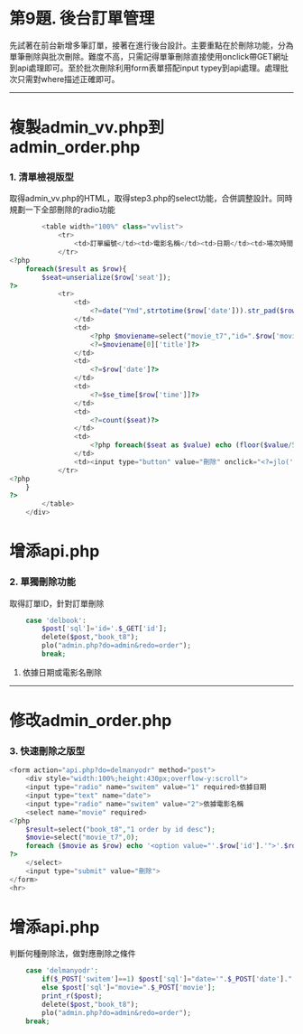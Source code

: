 # 第9題. 後台訂單管理

先試著在前台新增多筆訂單，接著在進行後台設計。主要重點在於刪除功能，分為單筆刪除與批次刪除。難度不高，只需記得單筆刪除直接使用onclick帶GET網址到api處理即可。至於批次刪除利用form表單搭配input typey到api處理。處理批次只需對where描述正確即可。

---

# 複製admin\_vv.php到admin\_order.php

### 1. 清單檢視版型

取得admin\_vv.php的HTML，取得step3.php的select功能，合併調整設計。同時規劃一下全部刪除的radio功能

```php
        <table width="100%" class="vvlist">
            <tr>
                <td>訂單編號</td><td>電影名稱</td><td>日期</td><td>場次時間</td><td>訂購數量</td><td>訂購位置</td><td>操作</td>
            </tr>
<?php
    foreach($result as $row){
        $seat=unserialize($row['seat']);
?>
            <tr>
                <td>
                    <?=date("Ymd",strtotime($row['date'])).str_pad($row['id'],4,'0',STR_PAD_LEFT)?>
                </td>
                <td>
                    <?php $moviename=select("movie_t7","id=".$row['movie']);?>
                    <?=$moviename[0]['title']?>
                </td>
                <td>
                    <?=$row['date']?>
                </td>
                <td>
                    <?=$se_time[$row['time']]?>
                </td>
                <td>
                    <?=count($seat)?>
                </td>
                <td>
                    <?php foreach($seat as $value) echo (floor($value/5)+1)."排".($value%5)."號<br>"; //flloor=無條件捨,%=餘數?>
                </td>
                <td><input type="button" value="刪除" onclick="<?=jlo('api.php?do=delbook&id='.$row['id'])?>"></td>
            </tr>
<?php
    }
?>
        </table>
    </div>
```

# 增添api.php

### 2. 單獨刪除功能

取得訂單ID，針對訂單刪除

```php
    case 'delbook':
        $post['sql']='id='.$_GET['id'];
        delete($post,"book_t8");
        plo("admin.php?do=admin&redo=order");
        break;
```

1. 依據日期或電影名刪除

---

# 修改admin\_order.php

### 3. 快速刪除之版型

```php
<form action="api.php?do=delmanyodr" method="post">
    <div style="width:100%;height:430px;overflow-y:scroll">
    <input type="radio" name="switem" value="1" required>依據日期
    <input type="text" name="date">
    <input type="radio" name="switem" value="2">依據電影名稱
    <select name="movie" required>
<?php
    $result=select("book_t8","1 order by id desc");
    $movie=select("movie_t7",0);
    foreach ($movie as $row) echo '<option value="'.$row['id'].'">'.$row['title'].'</option>';
?>
    </select>
    <input type="submit" value="刪除">
</form>
<hr>
```

# 增添api.php

判斷何種刪除法，做對應刪除之條件

```php
    case 'delmanyodr':
        if($_POST['switem']==1) $post['sql']="date='".$_POST['date']."'";
        else $post['sql']="movie=".$_POST['movie'];
        print_r($post);
        delete($post,"book_t8");
        plo("admin.php?do=admin&redo=order");
    break;
```



